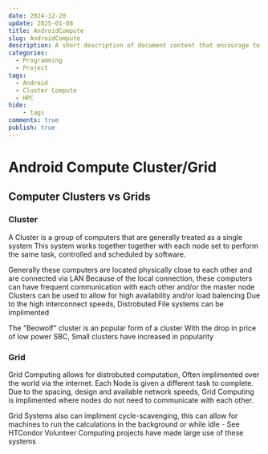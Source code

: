 ```yaml
---
date: 2024-12-20
update: 2025-01-08
title: AndroidCompute
slug: AndroidCompute
description: A short description of document content that encourage to read it
categories:
  - Programming
  - Project
tags:
  - Android
  - Cluster Compute
  - HPC
hide:
    - tags
comments: true
publish: true
---
```


# Android Compute Cluster/Grid

## Computer Clusters vs Grids
### Cluster
A Cluster is a group of computers that are generally treated as a single system
This system works together together with each node set to perform the same task, controlled and scheduled by software. 

<!-- more -->

Generally these computers are located physically close to each other and are connected via LAN
Because of the local connection, these computers can have frequent communication with each other and/or the master node
Clusters can be used to allow for high availability and/or load balencing
Due to the high interconnect speeds, Distrobuted File systems can be implimented

The "Beowolf" cluster is an popular form of a cluster
With the drop in price of low power SBC, Small clusters have increased in popularity

### Grid
Grid Computing allows for distrobuted computation, Often implimented over the world via the internet.
Each Node is given a different task to complete.
Due to the spacing, design and available network speeds, Grid Computing is implimented where nodes do not need to communicate with each other.

Grid Systems also can impliment cycle-scavenging, this can allow for machines to run the calculations in the background or while idle - See HTCondor
Volunteer Computing projects have made large use of these systems